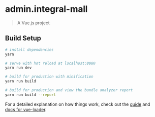 # admin.integral-mall

> A Vue.js project

## Build Setup

``` bash
# install dependencies
yarn

# serve with hot reload at localhost:8080
yarn run dev

# build for production with minification
yarn run build

# build for production and view the bundle analyzer report
yarn run build --report
```

For a detailed explanation on how things work, check out the [guide](http://vuejs-templates.github.io/webpack/) and [docs for vue-loader](http://vuejs.github.io/vue-loader).
